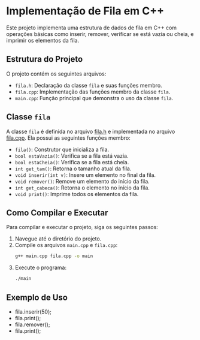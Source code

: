 # Implementação de Fila em C++

Este projeto implementa uma estrutura de dados de fila em C++ com operações básicas como inserir, remover, verificar se está vazia ou cheia, e imprimir os elementos da fila.

## Estrutura do Projeto

O projeto contém os seguintes arquivos:

- `fila.h`: Declaração da classe `fila` e suas funções membro.
- `fila.cpp`: Implementação das funções membro da classe `fila`.
- `main.cpp`: Função principal que demonstra o uso da classe `fila`.

## Classe `fila`

A classe `fila` é definida no arquivo [fila.h](fila.h) e implementada no arquivo [fila.cpp](fila.cpp). Ela possui as seguintes funções membro:

- `fila()`: Construtor que inicializa a fila.
- `bool estaVazia()`: Verifica se a fila está vazia.
- `bool estaCheia()`: Verifica se a fila está cheia.
- `int get_tam()`: Retorna o tamanho atual da fila.
- `void inserir(int v)`: Insere um elemento no final da fila.
- `void remover()`: Remove um elemento do início da fila.
- `int get_cabeca()`: Retorna o elemento no início da fila.
- `void print()`: Imprime todos os elementos da fila.

## Como Compilar e Executar

Para compilar e executar o projeto, siga os seguintes passos:

1. Navegue até o diretório do projeto.
2. Compile os arquivos `main.cpp` e `fila.cpp`:
    ```sh
    g++ main.cpp fila.cpp -o main
    ```
3. Execute o programa:
    ```sh
    ./main
    ```

## Exemplo de Uso

- fila.inserir(50);
- fila.print();
- fila.remover();
- fila.print();